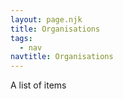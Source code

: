 ```yaml
---
layout: page.njk
title: Organisations
tags:
  - nav
navtitle: Organisations
---
```


A list of items
